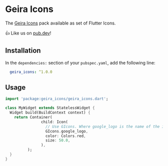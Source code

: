 # Geira Icons

The [Geira Icons](https://icons.geira.com/) pack available as set of Flutter Icons.

👍 Like us on [pub.dev](https://pub.dev/packages/geira_icons)!

## Installation

In the `dependencies:` section of your `pubspec.yaml`, add the following line:

```yaml
  geira_icons: ^1.0.0
```

## Usage

```dart
import 'package:geira_icons/geira_icons.dart';

class MyWidget extends StatelessWidget {
  Widget build(BuildContext context) {
    return Container(
                child: Icon(
                  // Use GIcons. Where google_logo is the name of the icon
                  GIcons.google_logo,
                  color: Colors.red,
                  size: 50.0,
                ),
          );  
  }
}
```